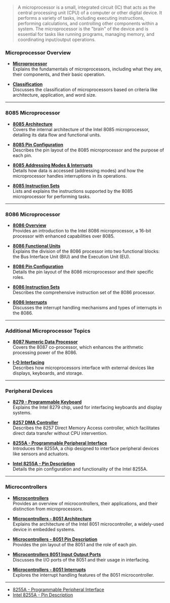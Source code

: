 > A microprocessor is a small, integrated circuit (IC) that acts as the central processing unit (CPU) of a computer or other digital device. It performs a variety of tasks, including executing instructions, performing calculations, and controlling other components within a system. The microprocessor is the "brain" of the device and is essential for tasks like running programs, managing memory, and coordinating input/output operations.
>


### **Microprocessor Overview**
- **[Microprocessor](https://github.com/aw-junaid/Computer-Science/blob/main/Comp.%20Organization%20and%20Assembly%20Language/Microprocessor/course/Microprocessor.md)**  
  Explains the fundamentals of microprocessors, including what they are, their components, and their basic operation.

- **[Classification](https://github.com/aw-junaid/Computer-Science/blob/main/Comp.%20Organization%20and%20Assembly%20Language/Microprocessor/course/Classification.md)**  
  Discusses the classification of microprocessors based on criteria like architecture, application, and word size.

---

### **8085 Microprocessor**
- **[8085 Architecture](https://github.com/aw-junaid/Computer-Science/blob/main/Comp.%20Organization%20and%20Assembly%20Language/Microprocessor/course/8085%20Architecture.md)**  
  Covers the internal architecture of the Intel 8085 microprocessor, detailing its data flow and functional units.

- **[8085 Pin Configuration](https://github.com/aw-junaid/Computer-Science/blob/main/Comp.%20Organization%20and%20Assembly%20Language/Microprocessor/course/8085%20Pin%20Configuration.md)**  
  Describes the pin layout of the 8085 microprocessor and the purpose of each pin.

- **[8085 Addressing Modes & Interrupts](https://github.com/aw-junaid/Computer-Science/blob/main/Comp.%20Organization%20and%20Assembly%20Language/Microprocessor/course/8085%20Addressing%20Modes%20%26%20Interrupts.md)**  
  Details how data is accessed (addressing modes) and how the microprocessor handles interruptions in its operations.

- **[8085 Instruction Sets](https://github.com/aw-junaid/Computer-Science/blob/main/Comp.%20Organization%20and%20Assembly%20Language/Microprocessor/course/8085%20Instruction%20Sets.md)**  
  Lists and explains the instructions supported by the 8085 microprocessor for performing tasks.

---

### **8086 Microprocessor**
- **[8086 Overview](https://github.com/aw-junaid/Computer-Science/blob/main/Comp.%20Organization%20and%20Assembly%20Language/Microprocessor/course/8086%20Overview.md)**  
  Provides an introduction to the Intel 8086 microprocessor, a 16-bit processor with enhanced capabilities over 8085.

- **[8086 Functional Units](https://github.com/aw-junaid/Computer-Science/blob/main/Comp.%20Organization%20and%20Assembly%20Language/Microprocessor/course/8086%20Functional%20Units.md)**  
  Explains the division of the 8086 processor into two functional blocks: the Bus Interface Unit (BIU) and the Execution Unit (EU).

- **[8086 Pin Configuration](https://github.com/aw-junaid/Computer-Science/blob/main/Comp.%20Organization%20and%20Assembly%20Language/Microprocessor/course/8086%20Pin%20Configuration.md)**  
  Details the pin layout of the 8086 microprocessor and their specific roles.

- **[8086 Instruction Sets](https://github.com/aw-junaid/Computer-Science/blob/main/Comp.%20Organization%20and%20Assembly%20Language/Microprocessor/course/8086%20Instruction%20Sets.md)**  
  Describes the comprehensive instruction set of the 8086 processor.

- **[8086 Interrupts](https://github.com/aw-junaid/Computer-Science/blob/main/Comp.%20Organization%20and%20Assembly%20Language/Microprocessor/course/8086%20Interrupts.md)**  
  Discusses the interrupt handling mechanisms and types of interrupts in the 8086.

---

### **Additional Microprocessor Topics**
- **[8087 Numeric Data Processor](https://github.com/aw-junaid/Computer-Science/blob/main/Comp.%20Organization%20and%20Assembly%20Language/Microprocessor/course/8087%20Numeric%20Data%20Processor.md)**  
  Covers the 8087 co-processor, which enhances the arithmetic processing power of the 8086.

- **[I-O Interfacing](https://github.com/aw-junaid/Computer-Science/blob/main/Comp.%20Organization%20and%20Assembly%20Language/Microprocessor/course/I-O%20Interfacing.md)**  
  Describes how microprocessors interface with external devices like displays, keyboards, and storage.

---

### **Peripheral Devices**
- **[8279 - Programmable Keyboard](https://github.com/aw-junaid/Computer-Science/blob/main/Comp.%20Organization%20and%20Assembly%20Language/Microprocessor/course/8279%20-%20Programmable%20Keyboard.md)**  
  Explains the Intel 8279 chip, used for interfacing keyboards and display systems.

- **[8257 DMA Controller](https://github.com/aw-junaid/Computer-Science/blob/main/Comp.%20Organization%20and%20Assembly%20Language/Microprocessor/course/8257%20DMA%20Controller.md)**  
  Describes the 8257 Direct Memory Access controller, which facilitates direct data transfer without CPU intervention.

- **[8255A - Programmable Peripheral Interface](https://github.com/aw-junaid/Computer-Science/blob/main/Comp.%20Organization%20and%20Assembly%20Language/Microprocessor/course/8255A%20-%20Programmable%20Peripheral%20Interface.md)**  
  Introduces the 8255A, a chip designed to interface peripheral devices like sensors and actuators.

- **[Intel 8255A - Pin Description](https://github.com/aw-junaid/Computer-Science/blob/main/Comp.%20Organization%20and%20Assembly%20Language/Microprocessor/course/Intel%208255A%20-%20Pin%20Description.md)**  
  Details the pin configuration and functionality of the Intel 8255A.

---

### **Microcontrollers**
- **[Microcontrollers](https://github.com/aw-junaid/Computer-Science/blob/main/Comp.%20Organization%20and%20Assembly%20Language/Microprocessor/course/Microcontrollers.md)**  
  Provides an overview of microcontrollers, their applications, and their distinction from microprocessors.

- **[Microcontrollers - 8051 Architecture](https://github.com/aw-junaid/Computer-Science/blob/main/Comp.%20Organization%20and%20Assembly%20Language/Microprocessor/course/Microcontrollers%20-%208051%20Architecture.md)**  
  Explains the architecture of the Intel 8051 microcontroller, a widely-used device in embedded systems.

- **[Microcontrollers - 8051 Pin Description](https://github.com/aw-junaid/Computer-Science/blob/main/Comp.%20Organization%20and%20Assembly%20Language/Microprocessor/course/Microcontrollers%20-%208051%20Pin%20Description.md)**  
  Provides the pin layout of the 8051 and the role of each pin.

- **[Microcontrollers 8051 Input Output Ports](https://github.com/aw-junaid/Computer-Science/blob/main/Comp.%20Organization%20and%20Assembly%20Language/Microprocessor/course/Microcontrollers%208051%20Input%20Output%20Ports.md)**  
  Discusses the I/O ports of the 8051 and their usage in interfacing.

- **[Microcontrollers - 8051 Interrupts](https://github.com/aw-junaid/Computer-Science/blob/main/Comp.%20Organization%20and%20Assembly%20Language/Microprocessor/course/Microcontrollers%20-%208051%20Interrupts.md)**  
  Explores the interrupt handling features of the 8051 microcontroller.

---

- [8255A - Programmable Peripheral Interface](https://github.com/aw-junaid/Computer-Science/blob/main/Comp.%20Organization%20and%20Assembly%20Language/Microprocessor/course/8255A%20-%20Programmable%20Peripheral%20Interface.md)
- [Intel 8255A - Pin Description](https://github.com/aw-junaid/Computer-Science/blob/main/Comp.%20Organization%20and%20Assembly%20Language/Microprocessor/course/Intel%208255A%20-%20Pin%20Description.md)

